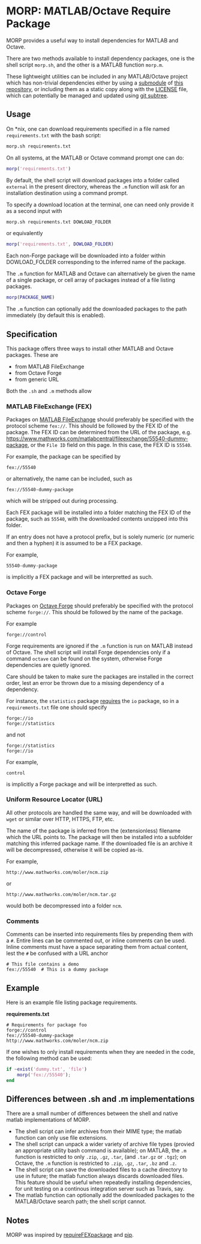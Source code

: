 MORP: MATLAB/Octave Require Package
===================================

MORP provides a useful way to install dependencies for MATLAB and
Octave.

There are two methods available to install dependency packages, one is the
shell script `morp.sh`, and the other is a MATLAB function `morp.m`.

These lightweight utilities can be included in any MATLAB/Octave project which
has non-trivial dependencies either by using a [submodule] of
[this repository], or including them as a static copy along with the [LICENSE]
file, which can potentially be managed and updated using [git subtree].


Usage
-----

On *nix, one can download requirements specified in a file named
`requirements.txt` with the bash script:

```bash
morp.sh requirements.txt
```

On all systems, at the MATLAB or Octave command prompt one can do:

```matlab
morp('requirements.txt')
```

By default, the shell script will download packages into a folder called
`external` in the present directory, whereas the `.m` function will ask for an
installation destination using a command prompt.

To specify a download location at the terminal, one can need only provide it
as a second input with

```bash
morp.sh requirements.txt DOWLOAD_FOLDER
```

or equivalently

```matlab
morp('requirements.txt', DOWLOAD_FOLDER)
```

Each non-Forge package will be downloaded into a folder within DOWLOAD_FOLDER
corresponding to the inferred name of the package.

The `.m` function for MATLAB and Octave can alternatively be given the name of
a single package, or cell array of packages instead of a file listing packages.

```matlab
morp(PACKAGE_NAME)
```

The `.m` function can optionally add the downloaded packages to the path
immediately (by default this is enabled).


Specification
-------------

This package offers three ways to install other MATLAB and Octave packages.
These are
  - from MATLAB FileExchange
  - from Octave Forge
  - from generic URL

Both the `.sh` and `.m` methods allow 


### MATLAB FileExchange (FEX)

Packages on [MATLAB FileExchange][fex] should preferably be specified with the
protocol scheme `fex://`.
This should be followed by the FEX ID of the package.
The FEX ID can be determined from the URL of the package, e.g.
<https://www.mathworks.com/matlabcentral/fileexchange/55540-dummy-package>,
or the `File ID` field on this page.
In this case, the FEX ID is `55540`.

For example, the package can be specified by

    fex://55540

or alternatively, the name can be included, such as

    fex://55540-dummy-package

which will be stripped out during processing.

Each FEX package will be installed into a folder matching the FEX ID of the
package, such as `55540`, with the downloaded contents unzipped into this
folder.

If an entry does not have a protocol prefix, but is solely numeric (or numeric
and then a hyphen) it is assumed to be a FEX package.

For example,

    55540-dummy-package

is implicitly a FEX package and will be interpretted as such.


### Octave Forge

Packages on [Octave Forge][forge] should preferably be specified with the
protocol scheme `forge://`.
This should be followed by the name of the package.

For example

    forge://control

Forge requirements are ignored if the `.m` function is run on MATLAB instead
of Octave.
The shell script will install Forge dependencies only if a command `octave`
can be found on the system, otherwise Forge dependencies are quietly ignored.

Care should be taken to make sure the packages are installed in the correct
order, lest an error be thrown due to a missing dependency of a dependency.

For instance, the `statistics` package
[requires](http://octave.sourceforge.net/statistics/)
the `io` package, so in a `requirements.txt` file one should specify

    forge://io
    forge://statistics

and not

    forge://statistics
    forge://io

For example,

    control

is implicitly a Forge package and will be interpretted as such.


### Uniform Resource Locator (URL)

All other protocols are handled the same way, and will be downloaded with
`wget` or similar over HTTP, HTTPS, FTP, etc.

The name of the package is inferred from the (extensionless) filename which the
URL points to.
The package will then be installed into a subfolder matching this inferred
package name.
If the downloaded file is an archive it will be decompressed, otherwise it will
be copied as-is.

For example,

    http://www.mathworks.com/moler/ncm.zip

or

    http://www.mathworks.com/moler/ncm.tar.gz

would both be decompressed into a folder `ncm`.


### Comments

Comments can be inserted into requirements files by prepending them with a `#`.
Entire lines can be commented out, or inline comments can be used.
Inline comments must have a space separating them from actual content, lest
the `#` be confused with a URL anchor

    # This file contains a demo
    fex://55540  # This is a dummy package


Example
-------

Here is an example file listing package requirements.

**requirements.txt**

    # Requirements for package foo
    forge://control
    fex://55540-dummy-package
    http://www.mathworks.com/moler/ncm.zip

If one wishes to only install requirements when they are needed in the code,
the following method can be used:

```matlab
if ~exist('dummy.txt', 'file')
    morp('fex://55540');
end
```


Differences between .sh and .m implementations
----------------------------------------------

There are a small number of differences between the shell and native matlab
implementations of MORP.
  - The shell script can infer archives from their MIME type;
    the matlab function can only use file extensions.
  - The shell script can unpack a wider variety of archive file types (provied
    an appropriate utility bash command is available);
    on MATLAB, the `.m` function is restricted to only `.zip`, `.gz`, `.tar`,
    (and `.tar.gz` or `.tgz`);
    on Octave, the `.m` function is restricted to `.zip`, `.gz`, `.tar`, `.bz`
    and `.z`.
  - The shell script can save the downloaded files to a cache directory to use
    in future;
    the matlab function always discards downloaded files.
    This feature should be useful when repeatedly installing dependencies, for
    unit testing on a continous integration server such as Travis, say.
  - The matlab function can optionally add the downloaded packages to the
    MATLAB/Octave search path;
    the shell script cannot.


Notes
-----

MORP was inspired by [requireFEXpackage] and [pip].


  [this repository]:    https://github.com/scottclowe/morp
  [LICENSE]:            https://github.com/scottclowe/morp/blob/master/LICENSE
  [forge]:              http://octave.sourceforge.net/
  [fex]:                https://www.mathworks.com/matlabcentral/fileexchange
  [submodule]:          https://git-scm.com/book/en/v2/Git-Tools-Submodules
  [git subtree]:        https://medium.com/@porteneuve/mastering-git-subtrees-943d29a798ec
  [requireFEXpackage]:  https://www.mathworks.com/matlabcentral/fileexchange/31069-require-fex-package
  [pip]:                https://pip.pypa.io/en/stable/reference/pip_install

